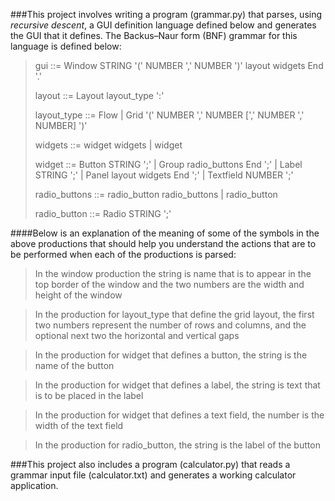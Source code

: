 ###This project involves writing a program (grammar.py) that parses, using _recursive descent_, a GUI definition language defined below and generates the GUI that it defines. The Backus–Naur form (BNF) grammar for this language is defined below:

>    gui ::=
>        Window STRING '(' NUMBER ',' NUMBER ')' layout widgets End '.'
>
>    layout ::=
>        Layout layout_type ':'
>
>    layout_type ::=
>        Flow |
>        Grid '(' NUMBER ',' NUMBER [',' NUMBER ',' NUMBER] ')'
>
>    widgets ::=
>        widget widgets |
>        widget
>
>    widget ::=
>        Button STRING ';' |
>        Group radio_buttons End ';' |
>        Label STRING ';' |
>        Panel layout widgets End ';' |
>        Textfield NUMBER ';'
>
>    radio_buttons ::=
>        radio_button radio_buttons |
>        radio_button
>
>    radio_button ::=
>        Radio STRING ';'

####Below is an explanation of the meaning of some of the symbols in the above productions that should help you understand the actions that are to be performed when each of the productions is parsed:

>In the window production the string is name that is to appear in the top border of the window and the two numbers are the width and height of the window

>In the production for layout_type that define the grid layout, the first two numbers represent the number of rows and columns, and the optional next two the horizontal and vertical gaps

>In the production for widget that defines a button, the string is the name of the button

>In the production for widget that defines a label, the string is text that is to be placed in the label

>In the production for widget that defines a text field, the number is the width of the text field

>In the production for radio_button, the string is the label of the button

###This project also includes a program (calculator.py) that reads a grammar input file (calculator.txt) and generates a working calculator application.